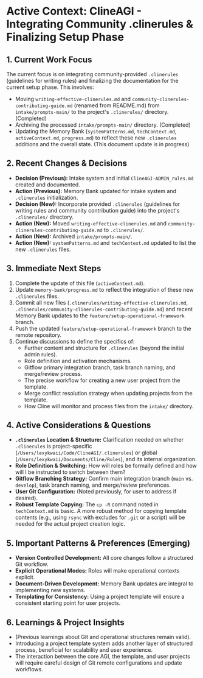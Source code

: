 # Active Context: ClineAGI - Integrating Community .clinerules & Finalizing Setup Phase

## 1. Current Work Focus
The current focus is on integrating community-provided `.clinerules` (guidelines for writing rules) and finalizing the documentation for the current setup phase. This involves:
-   Moving `writing-effective-clinerules.md` and `community-clinerules-contributing-guide.md` (renamed from README.md) from `intake/prompts-main/` to the project's `.clinerules/` directory. (Completed)
-   Archiving the processed `intake/prompts-main/` directory. (Completed)
-   Updating the Memory Bank (`systemPatterns.md`, `techContext.md`, `activeContext.md`, `progress.md`) to reflect these new `.clinerules` additions and the overall state. (This document update is in progress)

## 2. Recent Changes & Decisions
-   **Decision (Previous):** Intake system and initial `ClineAGI-ADMIN_rules.md` created and documented.
-   **Action (Previous):** Memory Bank updated for intake system and `.clinerules` initialization.
-   **Decision (New):** Incorporate provided `.clinerules` (guidelines for writing rules and community contribution guide) into the project's `.clinerules/` directory.
-   **Action (New):** Moved `writing-effective-clinerules.md` and `community-clinerules-contributing-guide.md` to `.clinerules/`.
-   **Action (New):** Archived `intake/prompts-main/`.
-   **Action (New):** `systemPatterns.md` and `techContext.md` updated to list the new `.clinerules` files.

## 3. Immediate Next Steps
1.  Complete the update of this file (`activeContext.md`).
2.  Update `memory-bank/progress.md` to reflect the integration of these new `.clinerules` files.
3.  Commit all new files (`.clinerules/writing-effective-clinerules.md`, `.clinerules/community-clinerules-contributing-guide.md`) and recent Memory Bank updates to the `feature/setup-operational-framework` branch.
4.  Push the updated `feature/setup-operational-framework` branch to the remote repository.
5.  Continue discussions to define the specifics of:
    -   Further content and structure for `.clinerules` (beyond the initial admin rules).
    -   Role definition and activation mechanisms.
    -   Gitflow primary integration branch, task branch naming, and merge/review process.
    -   The precise workflow for creating a new user project from the template.
    -   Merge conflict resolution strategy when updating projects from the template.
    -   How Cline will monitor and process files from the `intake/` directory.

## 4. Active Considerations & Questions
-   **`.clinerules` Location & Structure:** Clarification needed on whether `.clinerules` is project-specific (`/Users/lexykwaii/Code/ClineAGI/.clinerules`) or global (`/Users/lexykwaii/Documents/Cline/Rules`), and its internal organization.
-   **Role Definition & Switching:** How will roles be formally defined and how will I be instructed to switch between them?
-   **Gitflow Branching Strategy:** Confirm main integration branch (`main` vs. `develop`), task branch naming, and merge/review preferences.
-   **User Git Configuration:** (Noted previously, for user to address if desired).
-   **Robust Template Copying:** The `cp -R` command noted in `techContext.md` is basic. A more robust method for copying template contents (e.g., using `rsync` with excludes for `.git` or a script) will be needed for the actual project creation logic.

## 5. Important Patterns & Preferences (Emerging)
-   **Version Controlled Development:** All core changes follow a structured Git workflow.
-   **Explicit Operational Modes:** Roles will make operational contexts explicit.
-   **Document-Driven Development:** Memory Bank updates are integral to implementing new systems.
-   **Templating for Consistency:** Using a project template will ensure a consistent starting point for user projects.

## 6. Learnings & Project Insights
-   (Previous learnings about Git and operational structures remain valid).
-   Introducing a project template system adds another layer of structured process, beneficial for scalability and user experience.
-   The interaction between the core AGI, the template, and user projects will require careful design of Git remote configurations and update workflows.
